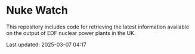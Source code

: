 # Nuke Watch

This repository includes code for retrieving the latest information available on the output of EDF nuclear power plants in the UK.

Last updated: 2025-03-07 04:17